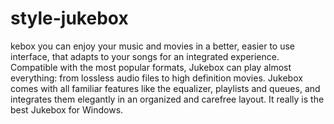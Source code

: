style-jukebox
=============

kebox you can enjoy your music and movies in a better, easier to use interface, that adapts to your songs for an integrated experience. Compatible with the most popular formats, Jukebox can play almost everything: from lossless audio files to high definition movies. Jukebox comes with all familiar features like the equalizer, playlists and queues, and integrates them elegantly in an organized and carefree layout. It really is the best Jukebox for Windows.